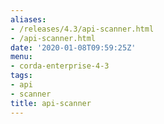 ```yaml
---
aliases:
- /releases/4.3/api-scanner.html
- /api-scanner.html
date: '2020-01-08T09:59:25Z'
menu:
- corda-enterprise-4-3
tags:
- api
- scanner
title: api-scanner
---
```


